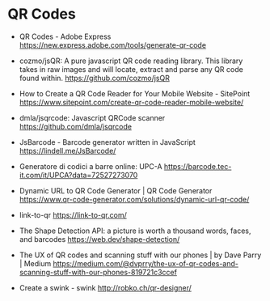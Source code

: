 # QR Codes

* QR Codes - Adobe Express <https://new.express.adobe.com/tools/generate-qr-code>

* cozmo/jsQR: A pure javascript QR code reading library. This library takes in raw images and will locate, extract and parse any QR code found within. <https://github.com/cozmo/jsQR>
* How to Create a QR Code Reader for Your Mobile Website - SitePoint <https://www.sitepoint.com/create-qr-code-reader-mobile-website/>
* dmla/jsqrcode: Javascript QRCode scanner <https://github.com/dmla/jsqrcode>
* JsBarcode - Barcode generator written in JavaScript <https://lindell.me/JsBarcode/>
* Generatore di codici a barre online: UPC-A <https://barcode.tec-it.com/it/UPCA?data=72527273070>
* Dynamic URL to QR Code Generator | QR Code Generator <https://www.qr-code-generator.com/solutions/dynamic-url-qr-code/>
* link-to-qr <https://link-to-qr.com/>
* The Shape Detection API: a picture is worth a thousand words, faces, and barcodes <https://web.dev/shape-detection/>
* The UX of QR codes and scanning stuff with our phones | by Dave Parry | Medium <https://medium.com/@dvprry/the-ux-of-qr-codes-and-scanning-stuff-with-our-phones-819721c3ccef>
* Create a swink - swink <http://robko.ch/qr-designer/>
